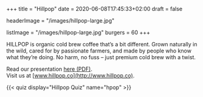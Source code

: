 +++
title = "Hillpop"
date = 2020-06-08T17:45:33+02:00
draft = false

headerImage = "/images/hillpop-large.jpg"

listImage = "/images/hillpop-large.jpg"
burgers = 60
+++

HILLPOP is organic cold brew coffee that’s a bit different. Grown naturally in the wild,
cared for by passionate farmers, and made by people who know what they’re doing. No harm,
no fuss – just premium cold brew with a twist.

Read our presentation [here (PDF)](/documents/hillpop-profile-2020.pdf).\
Visit us at [www.hillpop.co](http://www.hillpop.co).

{{< quiz display="Hillpop Quiz" name="hpop" >}}
